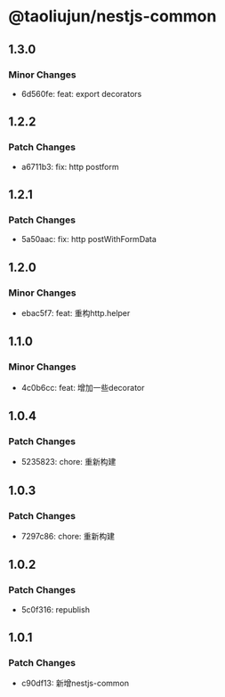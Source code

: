 # @taoliujun/nestjs-common

## 1.3.0

### Minor Changes

-   6d560fe: feat: export decorators

## 1.2.2

### Patch Changes

-   a6711b3: fix: http postform

## 1.2.1

### Patch Changes

-   5a50aac: fix: http postWithFormData

## 1.2.0

### Minor Changes

-   ebac5f7: feat: 重构http.helper

## 1.1.0

### Minor Changes

-   4c0b6cc: feat: 增加一些decorator

## 1.0.4

### Patch Changes

-   5235823: chore: 重新构建

## 1.0.3

### Patch Changes

-   7297c86: chore: 重新构建

## 1.0.2

### Patch Changes

-   5c0f316: republish

## 1.0.1

### Patch Changes

-   c90df13: 新增nestjs-common
